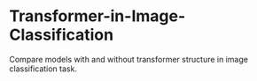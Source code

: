 # Transformer-in-Image-Classification
Compare models with and without transformer structure in image classification task.
